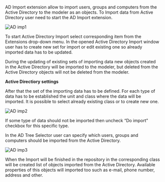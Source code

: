 AD Import extension allow to import users, groups and computers from the Active Directory to the modeler as an objects. To Import data from Active Directory user need to start the AD Import extension.

![AD imp1](//images.ctfassets.net/utx1h0gfm1om/18pJKXqcNfLNbToYhOVk27/ed2da494548861061b2eeb8d4b61b183/AD_imp1.jfif)

To start Active Directory Import select corresponding item from the Extensions drop-down menu. In the opened Active Directory Import window user has to create new set for import or edit existing one so already imported data has to be updated.

 

<div class="info">
  During the updating of existing sets of importing data new objects created in the Active Directory will be imported to the modeler, but deleted from
the Active Directory objects will not be deleted from the modeler.
</div>


__Active Directiory settings__

After that the set of the importing data has to be defined. For each type of data has to be established the unit and class where the data will be imported. It is possible to select already existing class or to create new one.

 
![AD imp2](//images.ctfassets.net/utx1h0gfm1om/6bAj7I3kwkzkcq0afswPxd/b640b6416c2bc00580e0387e036226db/AD_imp2.jfif)

If some type of data should not be imported then uncheck “Do import” checkbox for this specific type.

In the AD Tree Selector user can specify which users, groups and computers should be imported from the Active Directory.

![AD imp3](//images.ctfassets.net/utx1h0gfm1om/1ISmxf2JY5bHal19IypKQn/4a13de4a51173a396f3cec17da03fbd9/AD_imp3.jfif)

When the Import will be finished in the repository in the corresponding class will be created list of objects imported from the Active Directory. Available properties of this objects will imported too such as e-mail, phone number, address and other.
